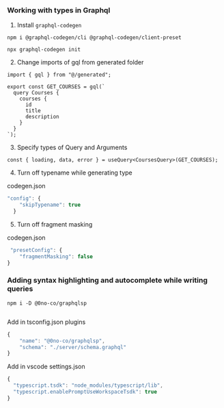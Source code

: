### Working with types in Graphql

1. Install `graphql-codegen`

```shell
npm i @graphql-codegen/cli @graphql-codegen/client-preset
```

```shell
npx graphql-codegen init
```

2. Change imports of gql from generated folder

```shell
import { gql } from "@/generated";

export const GET_COURSES = gql(`
  query Courses {
    courses {
      id
      title
      description
    }
  }
`);
```

3. Specify types of Query and Arguments

```shell
const { loading, data, error } = useQuery<CoursesQuery>(GET_COURSES);
```

4. Turn off typename while generating type

codegen.json

```js
"config": {
    "skipTypename": true
  }
```

5. Turn off fragment masking

codegen.json

```js
 "presetConfig": {
    "fragmentMasking": false
}
```

### Adding syntax highlighting and autocomplete while writing queries

```shell
npm i -D @0no-co/graphqlsp


```

Add in tsconfig.json plugins

```js
{
    "name": "@0no-co/graphqlsp",
    "schema": "./server/schema.graphql"
}
```

Add in vscode settings.json

```js
{
  "typescript.tsdk": "node_modules/typescript/lib",
  "typescript.enablePromptUseWorkspaceTsdk": true
}

```
